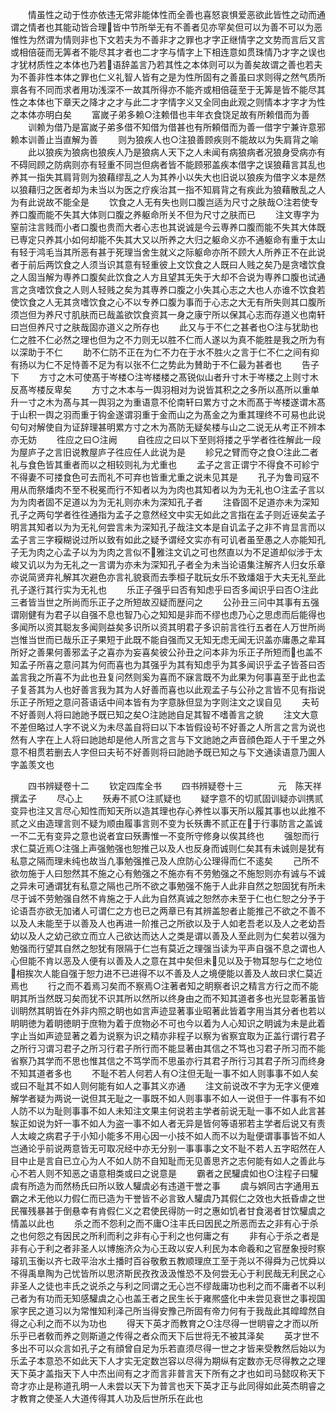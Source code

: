 <!-- { "loadSidebar": true } -->
　　情虽性之动于性亦依违无常非能体性而全善也喜怒哀惧爱恶欲此皆性之动而通谓之情者也其能动皆合理皆中节所举无有不善者见亦罕矣但可以为善不可以为恶惟性为然谓为情则非也下文若夫为不善非才之罪也才字正继情字之文势而言后又言或相倍蓰而无筭者不能尽其才者也二才字与情字上下相连意如贯珠情乃才字之误也才犹材质性之本体也乃若语辞盖言乃若其性之本体则可以为善矣故谓之善也若夫为不善非性本体之罪也仁义礼智人皆有之是为性所固有之善虽曰求则得之然气质所禀各有不同而求者用功浅深不一故其所得亦不能齐或相倍蓰至于无筭是皆不能尽其性之本体也下章天之降才之才与此二才字情字义又全同由此观之则情本才字才为性之本体亦明白矣
　　富嵗子弟多赖○注赖借也丰年衣食饶足故有所赖借而为善
　　训赖为借乃是富嵗子弟多借不知借为借甚也有所頼借而为善一借字宁兼许意邪赖本训善止当直解为善
　　则为狼疾人也○注狼善顾疾则不能故以为失肩背之喻
　　此以狼疾为狼病也狼疾人乃是狼病人天下之人未闻有病狼病者况狼身受病亦有不碍囘顾之防病则亦有轻重不同岂但病者皆不能顾邪盖疾本借字之误狼藉言其乱也养其一指失其肩背则为狼藉缪乱之人为其养小以失大也旧说以狼疾为借字义本是然以狼藉归之医者却为未当以为医之疗疾治其一指不知肩背之有疾此为狼藉散乱之人为有此说故不能全是
　　饮食之人无有失也则口腹岂适为尺寸之肤哉○注若使专养口腹而能不失其大体则口腹之养躯命所关不但为尺寸之肤而已
　　注文専字为窒前注言贱而小者口腹也贵而大者心志也其说诚是今云専养口腹而能不失其大体既已専定只养其小如何却能不失其大又以所养之大归之躯命义亦不通躯命有重于太山有轻于鸿毛当其所恶有甚于死理当舍生就义之际躯命亦所不顾大人所养正不在此说者于前后两饮食之人须当识其意有轻重彼上文饮食之人既曰人贱之矣乃是贪嗜饮食之人固当解为専养口腹矣此饮食之人方且望其无失于大却不合说为専养口腹也试通言之贪嗜饮食之人则人轻贱之矣为其専养口腹之小失其心志之大也人亦谁不饮食若使饮食之人无其贪嗜饮食之心不以专养口腹为事而于心志之大无有所失则其口腹所须岂但为养尺寸肌肤而已哉盖欲饮食资其一身之康宁所以保其心志而存道义也南轩曰岂但养尺寸之肤哉固亦道义之所存也
　　此又与于不仁之甚者也○注与犹助也仁之胜不仁必然之理也但为之不力则无以胜不仁而人遂以为真不能胜是我之所为有以深助于不仁
　　助不仁防不正在为仁不力在于水不胜火之言于仁不仁之间有抑有扬以为仁不足恃善不足为有以张不仁之势此为賛助于不仁最为甚者也
　　告子下
　　方寸之木可使髙于岑楼○注岑楼楼之髙锐似山者升寸木于岑楼之上则寸木反髙岑楼反卑矣
　　方寸之木本与一舆羽相对为说皆其积之之多所以髙所以重单升一寸之木为髙与其一舆羽之为重语意不伦南轩曰累方寸之木而髙于岑楼遂谓木髙于山积一舆之羽而重于钩金遂谓羽重于金而山之为髙金之为重其理终不可易也此说句句对解使自为证辞理甚明累方寸之木为髙防无疑矣楼与山之二说无从考正不辨本亦无妨
　　徃应之曰○注阙
　　自徃应之曰以下至则将搂之乎学者徃徃解此一段为屋庐子之言旧说教屋庐子徃应任人此说为是
　　紾兄之臂而夺之食○注此二者礼与食色皆其重者而以之相较则礼为尤重也
　　孟子之言正谓宁不得食不可紾宁不得妻不可搂食色可去而礼不可弃也皆重尤重之说未见其是
　　孔子为鲁司寇不用从而祭燔肉不至不税冕而行不知者以为为肉也其知者以为为无礼也○注孟子言以为为肉者固不足道以为为无礼则亦未为深知孔子者
　　注昏固不足道亦未为深知孔子之两句学者徃徃通指为孟子之意然经文中实无如此之言指在孟子则近诬矣孟子明言其知者以为为无礼何尝言未为深知孔子哉注文本是自讥孟子之非不肯显言而以孟子言三字糢糊说过所以致有如此之疑予谓经文实亦有可讥者虽至愚之人亦能知孔子无为肉之心孟子以为为肉之言似不雅注文讥之可也然直以为不足道却似涉于太峻又讥以为为无礼之一言谓为亦未为深知孔子者全为未当论语集注解齐人归女乐章亦说简贤弃礼解其次避色亦言礼貌衰而去季桓子耽玩女乐不致燔爼于大夫无礼至此孔子遂行其行实为无礼也
　　乐正子强乎曰否有知虑乎曰否多闻识乎曰否○注此三者皆当世之所尚而乐正子之所短故丒疑而歴问之
　　公孙丑三问中其事有五强谓刚健有为君子以自强不息也智乃心之知知是非而不缪也虑乃心之思虑而后能得也多闻所以资其聪友多闻则益矣多识所以资其明君子多识前言徃行五者在人万世所尚岂惟当世而已哉乐正子果短于此既不能自强而又无知无虑无闻无识盖亦庸愚之辈耳所好之善果何善邪孟子之喜亦为妄喜矣彼公孙丑之问本非为乐正子所短而也盖不知孟子所喜之意问其为何而喜也为其强乎为其有知虑乎为其多闻识乎孟子皆荅曰否盖言我之所喜不为此也丑复问然则奚为喜而不寐言既不为此果为何事喜至于此也孟子复荅其为人也好善言我为其为人好善而喜也以此观孟子与公孙之言皆不见有指说乐正子所短之意问荅语话中间本皆有为字意脉但显为字则注文之误自见
　　夫茍不好善则人将曰訑訑予既已知之矣○注訑訑自足其智不嗜善言之貌
　　注文大意不差但略过人字不说义为未尽盖自将曰以下本皆假设茍不好善之人所言之言为说也然有人字在上人将曰訑訑却是他人所言之言与下文訑訑之声音顔色距人于千里之外意不相贯若删去人字但曰夫茍不好善则将曰訑訑予既已知之与下文通读语意乃圎人字盖羡文也











　　四书辨疑卷十二
　　钦定四库全书
　　四书辨疑卷十三　　　　元　陈天祥　撰孟子
　　尽心上
　　殀寿不贰○注贰疑也
　　疑字意不的切贰固训疑亦训携贰变异也注又言尽心知性而知天所以造其理也存心养性以事天所以履其事也以此推不贰之义由造理言则不疑为顺由履事言则不变为长殀夀不贰正在于行事防言之盖诚一不二无有变异之意也说者宜曰殀夀惟一不变所守修身以俟其终也
　　强恕而行求仁莫近焉○注强上声强勉强也恕推己以及人也反身而诚则仁矣其有未诚则是犹有私意之隔而理未纯也故当凢事勉强推己及人庶防心公理得而仁不逺矣
　　己所不欲勿施于人曰恕然其不施之心有勉强之不施亦有不劳勉强之不施恕则亦有诚与不诚之异未可通谓犹有私意之隔也己所不欲之事勉强不施于人此非自然之恕固犹有所未尽于诚不劳勉强自然不肯施之于人此为自然真诚之恕然亦未至于仁也仁恕之分予于论语吾亦欲无加诸人可谓仁之方也已之两章已有其辨盖恕者止能推己不欲之不善不以及人未能至于以善及人也再进一阶推己之所欲以及于人如老吾老以及人之老幼吾幼以及人之幼己欲立而立人己欲达而达人之类是谓以善及人至此则为仁矣若以强为勉强而行望其自然之恕犹有限隔于仁岂有莫近之理强当读为平声自强不息之谓也人心但能不肯以恶及人便有以善及人之意在其中矣但未见以及于物耳恕与仁之地位相挨次人能自强于恕力进不已进得不以不善及人之境便能以善及人故曰求仁莫近焉也
　　行之而不着焉习矣而不察焉○注著者知之眀察者识之精言方行之而不能眀其所当然既习矣而犹不识其所以然所以终身由之而不知其道者多也光显彰著虽皆训眀然其眀皆在外非内照之眀也如言声迹显著事业昭著此皆着字用当其分者也若以眀眀徳为着眀徳眀于庶物为着于庶物必不可也今以着为人心知识之眀诚为未是此着字止当如声迹显著之着为说察为识之精亦非程子以察为省察宜取为正盖行谓行君子之所行习谓习君子之所习行君子所行而不能显著由其信之不笃也习君子所习而不能省察乃其学而不思也惟其信之不笃学而不思虽亦行其君子所行习其君子所习而终身不知其道者多也
　　不耻不若人何若人有○注但无耻一事不如人则事事不如人矣或曰不耻其不如人则何能有如人之事其义亦通
　　注文前说改不字为无字义便难解学者疑为两说一说但其无耻之一事既不如人则事事不如人一说但于一件事有不如人防不以为耻则事事不如人未知注文果主何说若主学者前说无耻一事不如人此言甚騃正如说为奸一事不如人为盗一事不如人者无异是皆何等语邪若主学者后说又有责人太峻之病君子于小知小能多不用心因一小技不如人而不以为耻便谓事事皆不如人岂通论乎前说两意皆无可取况经中亦无分别一事事事之文不耻不若人五字昭然在人目中止是言自已立心为人不如人防不自知耻而无见善思齐之志何能有如人之善此与心不若人则不知恶之语意相类或曰之说意是
　　霸者之民驩虞如也○注程子曰驩虞有所造为而然杨氏曰所以致人驩虞必有违道干誉之事
　　虞与娯同古字通用五霸之术无他以力假仁而已造为干誉皆不必言致人驩虞乃其假仁之效也大扺昏虐之世民罹残暴甚于倒悬幸有肯假仁义之君使民得防一时之惠如饥者甘食渴者甘饮驩虞之情盖以此也
　　杀之而不怨利之而不庸○注丰氏曰因民之所恶而去之非有心于杀之也何怨之有因民之所利而利之非有心于利之也何庸之有
　　非有心于杀之者是非有心于利之者非圣人以博施济众为心王政以安人利民为本命羲和之官歴象授时察璿玑玉衡以齐七政平治水土播时百谷敬敷五教顺理庶工至于尧以不得舜为己忧舜以不得禹臯陶为己忧皆所以思济斯民孜孜汲汲惟恐不及何尝无心于利民哉无利民之心非圣人之徒也丰氏之说杀之与利之同谓之无心岂不缪哉庸功也利之而不庸者不以利己者为有功而无知感驩虞之心也盖王者之民生长于雍熈盛化中未尝见衰世之事视国家字民之道习以为常惟知利泽己所当得安豫己所固有帝力何有于我哉此其皡皡然自得之心利之而不以为功也
　　得天下英才而教育之○注尽得一世眀睿之才而以所乐乎已者敎而养之则斯道之传得之者众而天下后世将无不被其泽矣
　　英才世不多出不可以众言如孔子之有顔曾自足为乐若直须尽得一世之才皆来受教然后始以为乐孟子本意恐不如此天下人才实无定数岂容以尽得为期纵有定数亦无尽得教之之理天下英才盖指天下人中杰出间有之才而言非普言天下所有之才也如司马懿叹称天下竒才亦止是称道孔明一人未尝以天下为普言也天下英才正与此同得如此英杰眀睿之才教育之使圣人大道传得其人功及后世所乐在此也
